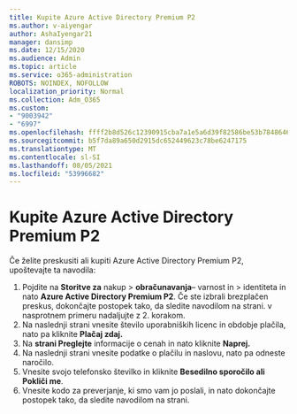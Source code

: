 ```yaml
---
title: Kupite Azure Active Directory Premium P2
ms.author: v-aiyengar
author: AshaIyengar21
manager: dansimp
ms.date: 12/15/2020
ms.audience: Admin
ms.topic: article
ms.service: o365-administration
ROBOTS: NOINDEX, NOFOLLOW
localization_priority: Normal
ms.collection: Adm_O365
ms.custom:
- "9003942"
- "6997"
ms.openlocfilehash: ffff2b8d526c12390915cba7a1e5a6d39f82586be53b7848646bd8ab8f17a426
ms.sourcegitcommit: b5f7da89a650d2915dc652449623c78be6247175
ms.translationtype: MT
ms.contentlocale: sl-SI
ms.lasthandoff: 08/05/2021
ms.locfileid: "53996682"
---
```

# <a name="buy-azure-active-directory-premium-p2"></a>Kupite Azure Active Directory Premium P2

Če želite preskusiti ali kupiti Azure Active Directory Premium P2, upoštevajte ta navodila:

1. Pojdite na **Storitve za** nakup  >  **obračunavanja**– varnost in  >  [](https://go.microsoft.com/fwlink/?linkid=2131946)identiteta in nato **Azure Active Directory Premium P2**.
Če ste izbrali brezplačen preskus, dokončajte postopek tako, da sledite navodilom na strani. v nasprotnem primeru nadaljujte z 2. korakom.
1. Na naslednji strani vnesite število uporabniških licenc in obdobje plačila, nato pa kliknite **Plačaj zdaj.**
1. Na **strani Preglejte** informacije o cenah in nato kliknite **Naprej.**
1. Na naslednji strani vnesite podatke o plačilu in naslovu, nato pa odneste naročilo.
1. Vnesite svojo telefonsko številko in kliknite **Besedilno sporočilo ali** **Pokliči me**.
1. Vnesite kodo za preverjanje, ki smo vam jo poslali, in nato dokončajte postopek tako, da sledite navodilom na strani.
